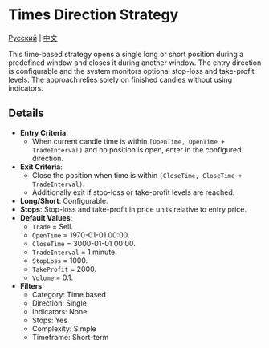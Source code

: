 # Times Direction Strategy
[Русский](README_ru.md) | [中文](README_cn.md)

This time-based strategy opens a single long or short position during a predefined window and closes it during another window. The entry direction is configurable and the system monitors optional stop-loss and take-profit levels. The approach relies solely on finished candles without using indicators.

## Details

- **Entry Criteria**:
  - When current candle time is within `[OpenTime, OpenTime + TradeInterval)` and no position is open, enter in the configured direction.
- **Exit Criteria**:
  - Close the position when time is within `[CloseTime, CloseTime + TradeInterval)`.
  - Additionally exit if stop-loss or take-profit levels are reached.
- **Long/Short**: Configurable.
- **Stops**: Stop-loss and take-profit in price units relative to entry price.
- **Default Values**:
  - `Trade` = Sell.
  - `OpenTime` = 1970-01-01 00:00.
  - `CloseTime` = 3000-01-01 00:00.
  - `TradeInterval` = 1 minute.
  - `StopLoss` = 1000.
  - `TakeProfit` = 2000.
  - `Volume` = 0.1.
- **Filters**:
  - Category: Time based
  - Direction: Single
  - Indicators: None
  - Stops: Yes
  - Complexity: Simple
  - Timeframe: Short-term
